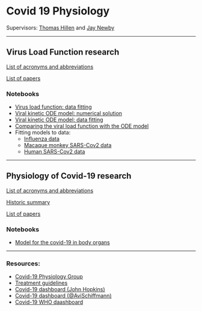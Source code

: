 # Covid 19 Physiology

Supervisors: [Thomas Hillen](http://www.math.ualberta.ca/~thillen/) and [Jay Newby](https://newby-jay.github.io/)

---

## Virus Load Function research

[List of acronyms and abbreviations](./references/acronyms.md)

[List of papers](./references/virus_load.md)

### Notebooks

<!-- 
- [Virus load function: introduction to data fitting with Python](./python/01%20Introduction%20to%20fitting%20the%20virus%20load%20function.ipynb)
- [Virus load function: fitting to influenza data with Python](./python/02%20Fitting%20to%20influenza%20data.ipynb)
-->
- [Virus load function: data fitting](./julia/02%20Fitting%20the%20virus%20load%20function.ipynb)
- [Viral kinetic ODE model: numerical solution](./julia/01%20Solving%20the%20virus%20target%20model.ipynb)
- [Viral kinetic ODE model: data fitting](./julia/03%20Fitting%20the%20virus%20target%20model.ipynb)
- [Comparing the viral load function with the ODE model](./julia/04%20Comparing%20the%20virus%20load%20function%20with%20the%20virus-target%20model.ipynb)
- Fitting models to data:
  - [Influenza data](./julia/05%20Fitting%20models%20to%20influenza%20data.ipynb)
  - [Macaque monkey SARS-Cov2 data](./julia/06%20Fitting%20models%20to%20macaque%20monkey%20SARS-Cov2%20data.ipynb)
  - [Human SARS-Cov2 data](./julia/07%20Fitting%20models%20to%20human%20SARS-Cov2%20data.ipynb)

---

## Physiology of Covid-19 research

[List of acronyms and abbreviations](./references/acronyms.md)

[Historic summary](./references/covid-19_history.md)

[List of papers](./references/covid-19_papers.md)

### Notebooks

- [Model for the covid-19 in body organs](/julia/08%20SARS-Cov2%20Physiology%20model.ipynb)

--- 

### Resources:

- [Covid-19 Physiology Group](https://sites.google.com/ualberta.ca/cov-pg/home) 
- [Treatment guidelines](https://www.idsociety.org/practice-guideline/covid-19-guideline-treatment-and-management/)
- [Covid-19 dashboard (John Hopkins)](https://gisanddata.maps.arcgis.com/apps/opsdashboard/index.html#/bda7594740fd40299423467b48e9ecf6)
- [Covid-19 dashboard (@AviSchiffmann)](https://ncov2019.live/)
- [Covid-19 WHO daashboard](https://covid19.who.int/table)
